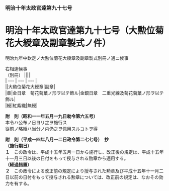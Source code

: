 ### 明治十年太政官達第九十七号  
# 明治十年太政官達第九十七号（大勲位菊花大綬章及副章製式ノ件）  
  
明治九年中欽定ノ大勲位菊花大綬章及副章製式別冊ノ通ニ候事  
  
右相達候事  
（別冊）
||||  
| --- | --- | --- |  
||大勲位菊花大綬章|副章|  
|章|金日章　菊花菊葉ノ形ヲ以テ飾ル|金銀日章　二重光線及菊花菊葉ノ形ヲ以テ飾ル|  
|綬|紅紫織|無綬|  
  
  
**附　則（昭和一一年五月一九日勅令第六五号）**  
本令ハ公布ノ日ヨリ之ヲ施行ス  
従前ノ略綬ハ当分ノ内仍之ヲ佩用スルコトヲ得  
  
**附　則（平成一四年八月一二日政令第二七七号）　抄**  
**（施行期日）**  
**１**　この政令は、平成十五年五月一日から施行し、改正後の規定は、平成十五年十一月三日以後の日付をもって授与される勲章から適用する。  
**（経過措置）**  
**２**　この政令による改正前の規定により授与された勲章及び平成十五年十一月二日以前の日付をもって授与される勲章については、改正前の規定は、なおその効力を有する。  
  
